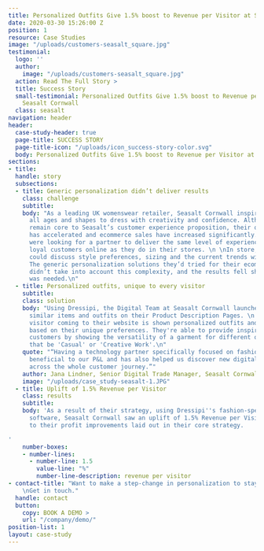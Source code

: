 ```yaml
---
title: Personalized Outfits Give 1.5% boost to Revenue per Visitor at Seasalt Cornwall
date: 2020-03-30 15:26:00 Z
position: 1
resource: Case Studies
image: "/uploads/customers-seasalt_square.jpg"
testimonial:
  logo: ''
  author:
    image: "/uploads/customers-seasalt_square.jpg"
  action: Read The Full Story >
  title: Success Story
  small-testimonial: Personalized Outfits Give 1.5% boost to Revenue per Visitor at
    Seasalt Cornwall
  class: seasalt
navigation: header
header:
  case-study-header: true
  page-title: SUCCESS STORY
  page-title-icon: "/uploads/icon_success-story-color.svg"
  body: Personalized Outfits Give 1.5% boost to Revenue per Visitor at Seasalt Cornwall
sections:
- title: 
  handle: story
  subsections:
  - title: Generic personalization didn’t deliver results
    class: challenge
    subtitle: 
    body: "As a leading UK womenswear retailer, Seasalt Cornwall inspires women of
      all ages and shapes to dress with creativity and confidence. Although stores
      remain core to Seasalt’s customer experience proposition, their online growth
      has accelerated and ecommerce sales have increased significantly. \n \nThey
      were looking for a partner to deliver the same level of experience to their
      loyal customers online as they do in their stores. \n \nIn store, an assistant
      could discuss style preferences, sizing and the current trends with a customer.
      The generic personalization solutions they’d tried for their ecommerce store
      didn’t take into account this complexity, and the results fell short of what
      was needed.\n"
  - title: Personalized outfits, unique to every visitor
    subtitle: 
    class: solution
    body: "Using Dressipi, the Digital Team at Seasalt Cornwall launched personalized
      similar items and outfits on their Product Description Pages. \n \nNow, every
      visitor coming to their website is shown personalized outfits and styling recommendations,
      based on their unique preferences. They're able to provide inspiration to their
      customers by showing the versatility of a garment for different occasions, whether
      that be 'Casual' or 'Creative Work'.\n"
    quote: "“Having a technology partner specifically focused on fashion is hugely
      beneficial to our P&L and has also helped us discover new digital opportunities
      across the whole customer journey.”"
    author: Jana Lindner, Senior Digital Trade Manager, Seasalt Cornwall
    image: "/uploads/case_study-seasalt-1.JPG"
  - title: Uplift of 1.5% Revenue per Visitor
    class: results
    subtitle: 
    body: 'As a result of their strategy, using Dressipi''s fashion-specific personalization
      software, Seasalt Cornwall saw an uplift of 1.5% Revenue per Visitor. This contributes
      to their profit improvements laid out in their core strategy.

'
    number-boxes:
    - number-lines:
      - number-line: 1.5
        value-line: "%"
        number-line-description: revenue per visitor
- contact-title: "Want to make a step-change in personalization to stay competitive?
    \nGet in touch."
  handle: contact
  button:
    copy: BOOK A DEMO >
    url: "/company/demo/"
position-list: 1
layout: case-study
---
```


